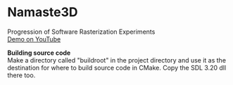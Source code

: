 # Namaste3D
Progression of Software Rasterization Experiments  
[Demo on YouTube](https://www.youtube.com/watch?v=E1UpdbCpP9g)  

**Building source code**  
Make a directory called "buildroot" in the project directory
and use it as the destination for where to build source code 
in CMake. Copy the SDL 3.20 dll there too.